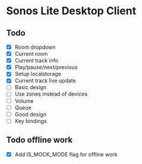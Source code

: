 # Sonos Lite Desktop Client

## Todo

- [x] Room dropdown
- [x] Current room
- [x] Current track info
- [x] Play/pause/next/previous
- [x] Setup localstorage
- [x] Current track live update
- [ ] Basic design
- [ ] Use zones instead of devices
- [ ] Volume
- [ ] Queue
- [ ] Good design
- [ ] Key bindings

## Todo offline work

- [x] Add IS_MOCK_MODE flag for offline work
